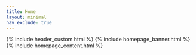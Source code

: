 ```yaml
---
title: Home
layout: minimal
nav_exclude: true
---
```


{% include header_custom.html %}
{% include homepage_banner.html %}
{% include homepage_content.html %}